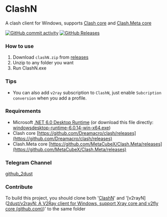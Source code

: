 # ClashN
A clash client for Windows, supports [Clash core](https://github.com/Dreamacro/clash) and [Clash.Meta core](https://github.com/MetaCubeX/Clash.Meta)

[![GitHub commit activity](https://img.shields.io/github/commit-activity/m/2dust/clashn)](https://github.com/2dust/clashn/commits/master)
[![GitHub Releases](https://img.shields.io/github/downloads/2dust/clashn/latest/total?logo=github)](https://github.com/2dust/clashn/releases)


### How to use
1. Download `clashN.zip` from [releases](https://github.com/2dust/clashN/releases)
2. Unzip to any folder you want
3. Run ClashN.exe



### Tips

- You can also add `v2ray` subscription to `ClashN`, just enable `Subcription conversion` when you add a profile.



### Requirements  
- Microsoft [.NET 6.0 Desktop Runtime](https://dotnet.microsoft.com/zh-cn/download/dotnet/6.0/runtime) (or download this file directly: [windowsdesktop-runtime-6.0.14-win-x64.exe](https://download.visualstudio.microsoft.com/download/pr/035efed3-6386-4e1d-bcbc-384a20ebf47e/abfbea2303e0ce9cb15d430314e5858f/windowsdesktop-runtime-6.0.14-win-x64.exe))
- Clash core [https://github.com/Dreamacro/clash/releases](https://github.com/Dreamacro/clash/releases)
- Clash.Meta core [https://github.com/MetaCubeX/Clash.Meta/releases](https://github.com/MetaCubeX/Clash.Meta/releases)



### Telegram Channel
[github_2dust](https://t.me/github_2dust)



### Contribute

To build this project, you should clone both '[ClashN](https://github.com/2dust/clashN)' and '[v2rayN]([2dust/v2rayN: A V2Ray client for Windows, support Xray core and v2fly core (github.com)](https://github.com/2dust/v2rayN))' to the same folder
